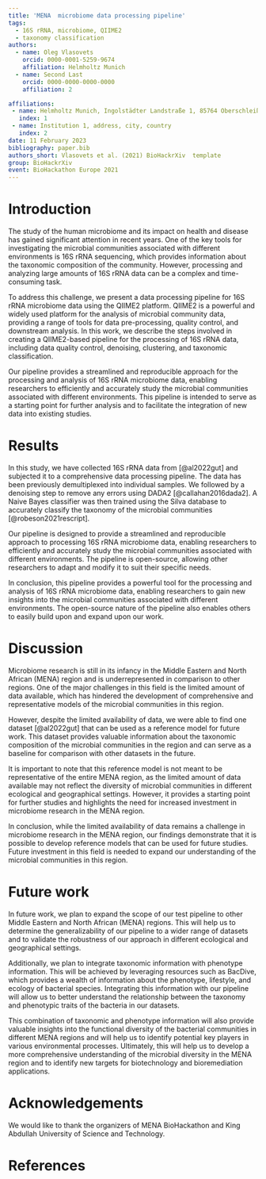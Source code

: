```yaml
---
title: 'MENA  microbiome data processing pipeline'
tags:
  - 16S rRNA, microbiome, QIIME2
  - taxonomy classification
authors:
  - name: Oleg Vlasovets
    orcid: 0000-0001-5259-9674
    affiliation: Helmholtz Munich
  - name: Second Last
    orcid: 0000-0000-0000-0000
    affiliation: 2

affiliations:
 - name: Helmholtz Munich, Ingolstädter Landstraße 1, 85764 Oberschleißheim, Germany
   index: 1
 - name: Institution 1, address, city, country
   index: 2
date: 11 February 2023
bibliography: paper.bib
authors_short: Vlasovets et al. (2021) BioHackrXiv  template
group: BioHackrXiv
event: BioHackathon Europe 2021
---
```


# Introduction

The study of the human microbiome and its impact on health and disease has gained significant attention in recent years. One of the key tools for investigating the microbial communities associated with different environments is 16S rRNA sequencing, which provides information about the taxonomic composition of the community. However, processing and analyzing large amounts of 16S rRNA data can be a complex and time-consuming task.

To address this challenge, we present a data processing pipeline for 16S rRNA microbiome data using the QIIME2 platform. QIIME2 is a powerful and widely used platform for the analysis of microbial community data, providing a range of tools for data pre-processing, quality control, and downstream analysis. In this work, we describe the steps involved in creating a QIIME2-based pipeline for the processing of 16S rRNA data, including data quality control, denoising, clustering, and taxonomic classification.

Our pipeline provides a streamlined and reproducible approach for the processing and analysis of 16S rRNA microbiome data, enabling researchers to efficiently and accurately study the microbial communities associated with different environments. This pipeline is intended to serve as a starting point for further analysis and to facilitate the integration of new data into existing studies.

# Results

In this study, we have collected 16S rRNA data from [@al2022gut] and subjected it to a comprehensive data processing pipeline. The data has been previously demultiplexed into individual samples. We followed by a denoising step to remove any errors using DADA2 [@callahan2016dada2]. A Naive Bayes classifier was then trained using the Silva database to accurately classify the taxonomy of the microbial communities [@robeson2021rescript].

Our pipeline is designed to provide a streamlined and reproducible approach to processing 16S rRNA microbiome data, enabling researchers to efficiently and accurately study the microbial communities associated with different environments. The pipeline is open-source, allowing other researchers to adapt and modify it to suit their specific needs.

In conclusion, this pipeline provides a powerful tool for the processing and analysis of 16S rRNA microbiome data, enabling researchers to gain new insights into the microbial communities associated with different environments. The open-source nature of the pipeline also enables others to easily build upon and expand upon our work.

# Discussion

Microbiome research is still in its infancy in the Middle Eastern and North African (MENA) region and is underrepresented in comparison to other regions. One of the major challenges in this field is the limited amount of data available, which has hindered the development of comprehensive and representative models of the microbial communities in this region.

However, despite the limited availability of data, we were able to find one dataset [@al2022gut] that can be used as a reference model for future work. This dataset provides valuable information about the taxonomic composition of the microbial communities in the region and can serve as a baseline for comparison with other datasets in the future.

It is important to note that this reference model is not meant to be representative of the entire MENA region, as the limited amount of data available may not reflect the diversity of microbial communities in different ecological and geographical settings. However, it provides a starting point for further studies and highlights the need for increased investment in microbiome research in the MENA region.

In conclusion, while the limited availability of data remains a challenge in microbiome research in the MENA region, our findings demonstrate that it is possible to develop reference models that can be used for future studies. Future investment in this field is needed to expand our understanding of the microbial communities in this region.

# Future work

In future work, we plan to expand the scope of our test pipeline to other Middle Eastern and North African (MENA) regions. This will help us to determine the generalizability of our pipeline to a wider range of datasets and to validate the robustness of our approach in different ecological and geographical settings.

Additionally, we plan to integrate taxonomic information with phenotype information. This will be achieved by leveraging resources such as BacDive, which provides a wealth of information about the phenotype, lifestyle, and ecology of bacterial species. Integrating this information with our pipeline will allow us to better understand the relationship between the taxonomy and phenotypic traits of the bacteria in our datasets.

This combination of taxonomic and phenotype information will also provide valuable insights into the functional diversity of the bacterial communities in different MENA regions and will help us to identify potential key players in various environmental processes. Ultimately, this will help us to develop a more comprehensive understanding of the microbial diversity in the MENA region and to identify new targets for biotechnology and bioremediation applications.


# Acknowledgements
We would like to thank the organizers of MENA BioHackathon and King Abdullah University of Science and Technology.
# References

